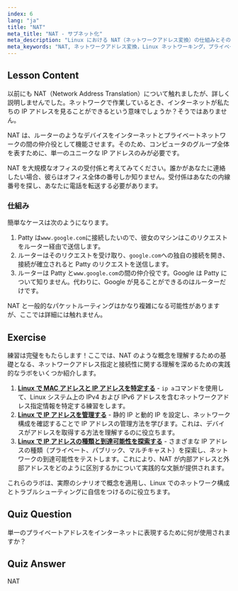 ```yaml
---
index: 6
lang: "ja"
title: "NAT"
meta_title: "NAT - サブネット化"
meta_description: "Linux における NAT（ネットワークアドレス変換）の仕組みとそのネットワークセキュリティにおける役割について学びます。プライベート IP とパブリック IP を理解します。Linux ネットワーキングガイド。"
meta_keywords: "NAT, ネットワークアドレス変換，Linux ネットワーキング，プライベート IP, パブリック IP, Linux チュートリアル，初心者ガイド"
---
```


## Lesson Content

以前にも NAT（Network Address Translation）について触れましたが、詳しく説明しませんでした。ネットワークで作業しているとき、インターネットが私たちの IP アドレスを見ることができるという意味でしょうか？そうではありません。

NAT は、ルーターのようなデバイスをインターネットとプライベートネットワークの間の仲介役として機能させます。そのため、コンピュータのグループ全体を表すために、単一のユニークな IP アドレスのみが必要です。

NAT を大規模なオフィスの受付係と考えてみてください。誰かがあなたに連絡したい場合、彼らはオフィス全体の番号しか知りません。受付係はあなたの内線番号を探し、あなたに電話を転送する必要があります。

### 仕組み

簡単なケースは次のようになります。

1. Patty は`www.google.com`に接続したいので、彼女のマシンはこのリクエストをルーター経由で送信します。
2. ルーターはそのリクエストを受け取り、`google.com`への独自の接続を開き、接続が確立されると Patty のリクエストを送信します。
3. ルーターは Patty と`www.google.com`の間の仲介役です。Google は Patty について知りません。代わりに、Google が見ることができるのはルーターだけです。

NAT と一般的なパケットルーティングはかなり複雑になる可能性がありますが、ここでは詳細には触れません。

## Exercise

練習は完璧をもたらします！ここでは、NAT のような概念を理解するための基礎となる、ネットワークアドレス指定と接続性に関する理解を深めるための実践的なラボをいくつか紹介します。

1. **[Linux で MAC アドレスと IP アドレスを特定する](https://labex.io/ja/labs/comptia-identify-mac-and-ip-addresses-in-linux-592731)** - `ip a`コマンドを使用して、Linux システム上の IPv4 および IPv6 アドレスを含むネットワークアドレス指定情報を特定する練習をします。
2. **[Linux で IP アドレスを管理する](https://labex.io/ja/labs/comptia-manage-ip-addressing-in-linux-592736)** - 静的 IP と動的 IP を設定し、ネットワーク構成を確認することで IP アドレスの管理方法を学びます。これは、デバイスがアドレスを取得する方法を理解するのに役立ちます。
3. **[Linux で IP アドレスの種類と到達可能性を探索する](https://labex.io/ja/labs/comptia-explore-ip-address-types-and-reachability-in-linux-592780)** - さまざまな IP アドレスの種類（プライベート、パブリック、マルチキャスト）を探索し、ネットワークの到達可能性をテストします。これにより、NAT が内部アドレスと外部アドレスをどのように区別するかについて実践的な文脈が提供されます。

これらのラボは、実際のシナリオで概念を適用し、Linux でのネットワーク構成とトラブルシューティングに自信をつけるのに役立ちます。

## Quiz Question

単一のプライベートアドレスをインターネットに表現するために何が使用されますか？

## Quiz Answer

NAT
